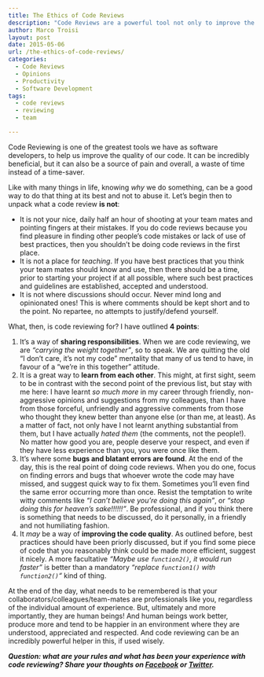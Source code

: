 ```yaml
---
title: The Ethics of Code Reviews
description: "Code Reviews are a powerful tool not only to improve the quality of our code, but also to make our teammates' life easier. Be a constructive Code Reviewer."
author: Marco Troisi
layout: post
date: 2015-05-06
url: /the-ethics-of-code-reviews/
categories:
  - Code Reviews
  - Opinions
  - Productivity
  - Software Development
tags:
  - code reviews
  - reviewing
  - team

---
```

Code Reviewing is one of the greatest tools we have as software developers, to help us improve the quality of our code. It can be incredibly beneficial, but it can also be a source of pain and overall, a waste of time instead of a time-saver.

Like with many things in life, knowing _why_ we do something, can be a good way to do that thing at its best and not to abuse it. Let&#8217;s begin then to unpack what a code review **is not**:<!--more-->

  * It is not your nice, daily half an hour of shooting at your team mates and pointing fingers at their mistakes. If you do code reviews because you find pleasure in finding other people&#8217;s code mistakes or lack of use of best practices, then you shouldn&#8217;t be doing code reviews in the first place.
  * It is not a place for _teaching_. If you have best practices that you think your team mates should know and use, then there should be a time, prior to starting your project if at all possible, where such best practices and guidelines are established, accepted and understood.
  * It is not where discussions should occur. Never mind long and opinionated ones! This is where comments should be kept short and to the point. No repartee, no attempts to justify/defend yourself.

What, then, is code reviewing for? I have outlined **4 points**:

  1. It&#8217;s a way of **sharing responsibilities**. When we are code reviewing, we are _&#8220;carrying the weight together&#8221;_, so to speak. We are quitting the old &#8220;I don&#8217;t care, it&#8217;s not my code&#8221; mentality that many of us tend to have, in favour of a &#8220;we&#8217;re in this together&#8221; attitude.
  2. It is a great way to **learn from each other**. This might, at first sight, seem to be in contrast with the second point of the previous list, but stay with me here: I have learnt _so much more_ in my career through friendly, non-aggressive opinions and suggestions from my colleagues, than I have from those forceful, unfriendly and aggressive comments from those who thought they knew better than anyone else (or than me, at least). As a matter of fact, not only have I not learnt anything substantial from them, but I have actually _hated them_ (the comments, not the people!). No matter how good you are, people deserve your respect, and even if they have less experience than you, you were once like them.
  3. It&#8217;s where some **bugs and blatant errors are found**. At the end of the day, this is the real point of doing code reviews. When you do one, focus on finding errors and bugs that whoever wrote the code may have missed, and suggest quick way to fix them. Sometimes you&#8217;ll even find the same error occurring more than once. Resist the temptation to write witty comments like _&#8220;I can&#8217;t believe you&#8217;re doing this again&#8221;_, or _&#8220;stop doing this for heaven&#8217;s sake!!!!!!&#8221;_. Be professional, and if you think there is something that needs to be discussed, do it personally, in a friendly and not humiliating fashion.
  4. It _may_ be a way of **improving the code quality**. As outlined before, best practices should have been priorly discussed, but if you find some piece of code that you reasonably think could be made more efficient, suggest it nicely. A more facultative _&#8220;Maybe use `function2()`, it would run faster&#8221;_ is better than a mandatory _&#8220;replace `function1()` with `function2()`&#8220;_ kind of thing.

At the end of the day, what needs to be remembered is that your collaborators/colleagues/team-mates are professionals like you, regardless of the individual amount of experience. But, ultimately and more importantly, they are human beings! And human beings work better, produce more and tend to be happier in an environment where they are understood, appreciated and respected. And code reviewing can be an incredibly powerful helper in this, if used wisely.

**_Question: what are your rules and what has been your experience with code reviewing? Share your thoughts on [Facebook][1] or [Twitter][2]._**

 [1]: http://www.facebook.com/sharer/sharer.php?u=http://www.marcotroisi.com/the-ethics-of-code-reviews/
 [2]: https://twitter.com/intent/tweet?original_referer=http://www.marcotroisi.com/the-ethics-of-code-reviews/&source=tweetbutton&text=%3F&url=http://goo.gl/fDGwIC&via=marcotroisi

